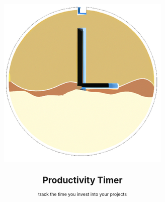 <div align="center">
    <img src="./icon.png" />
    <h1>Productivity Timer</h1>
<p>track the time you invest into your projects</p>
</div>
